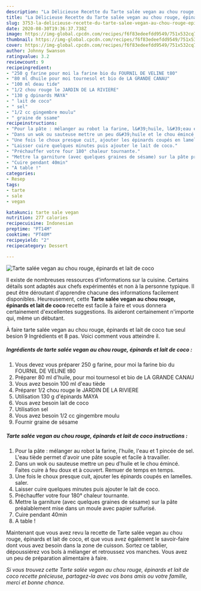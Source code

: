 ```yaml
---
description: "La Délicieuse Recette du Tarte salée vegan au chou rouge, épinards et lait de coco"
title: "La Délicieuse Recette du Tarte salée vegan au chou rouge, épinards et lait de coco"
slug: 3753-la-delicieuse-recette-du-tarte-salee-vegan-au-chou-rouge-epinards-et-lait-de-coco
date: 2020-08-30T19:36:37.738Z
image: https://img-global.cpcdn.com/recipes/f6f83edeefdd9549/751x532cq70/tarte-salee-vegan-au-chou-rouge-epinards-et-lait-de-coco-photo-principale-de-la-recette.jpg
thumbnail: https://img-global.cpcdn.com/recipes/f6f83edeefdd9549/751x532cq70/tarte-salee-vegan-au-chou-rouge-epinards-et-lait-de-coco-photo-principale-de-la-recette.jpg
cover: https://img-global.cpcdn.com/recipes/f6f83edeefdd9549/751x532cq70/tarte-salee-vegan-au-chou-rouge-epinards-et-lait-de-coco-photo-principale-de-la-recette.jpg
author: Johnny Swanson
ratingvalue: 3.2
reviewcount: 9
recipeingredient:
- "250 g farine pour moi la farine bio du FOURNIL DE VELINE t80"
- "80 ml dhuile pour moi tournesol et bio de LA GRANDE CANAU"
- "100 ml deau tide"
- "1/2 chou rouge le JARDIN DE LA RIVIERE"
- "130 g dpinards MAYA"
- " lait de coco"
- " sel"
- "1/2 cc gingembre moulu"
- " graine de ssame"
recipeinstructions:
- "Pour la pâte : mélanger au robot la farine, l&#39;huile, l&#39;eau et 1 pincée de sel. L&#39;eau tiède permet d&#39;avoir une pâte souple et facile à travailler."
- "Dans un wok ou sauteuse mettre un peu d&#39;huile et le chou émincé. Faites cuire à feu doux et à couvert. Remuer de temps en temps."
- "Une fois le choux presque cuit, ajouter les épinards coupés en lamelles. saler."
- "Laisser cuire quelques minutes puis ajouter le lait de coco."
- "Préchauffer votre four 180° chaleur tournante."
- "Mettre la garniture (avec quelques graines de sésame) sur la pâte préalablement mise dans un moule avec papier sulfurisé."
- "Cuire pendant 40min"
- "A table !"
categories:
- Resep
tags:
- tarte
- sale
- vegan

katakunci: tarte sale vegan 
nutrition: 277 calories
recipecuisine: Indonesian
preptime: "PT14M"
cooktime: "PT40M"
recipeyield: "2"
recipecategory: Dessert

---
```



![Tarte salée vegan au chou rouge, épinards et lait de coco](https://img-global.cpcdn.com/recipes/f6f83edeefdd9549/751x532cq70/tarte-salee-vegan-au-chou-rouge-epinards-et-lait-de-coco-photo-principale-de-la-recette.jpg)

Il existe de nombreuses ressources d'informations sur la cuisine. Certains détails sont adaptés aux chefs expérimentés et non à la personne typique. Il peut être déroutant d'apprendre chacune des informations facilement disponibles. Heureusement, cette <strong> Tarte salée vegan au chou rouge, épinards et lait de coco </strong> recette est facile à faire et vous donnera certainement d'excellentes suggestions. Ils aideront certainement n'importe qui, même un débutant.

<!--inarticleads1-->

À faire tarte salée vegan au chou rouge, épinards et lait de coco tue seul besion 9 Ingrédients et 8 pas. Voici comment vous atteindre il.

##### Ingrédients de tarte salée vegan au chou rouge, épinards et lait de coco :

1. Vous devez vous préparer 250 g farine, pour moi la farine bio du FOURNIL DE VELINE t80
1. Préparer 80 ml d&#39;huile, pour moi tournesol et bio de LA GRANDE CANAU
1. Vous avez besoin 100 ml d&#39;eau tiède
1. Préparer 1/2 chou rouge le JARDIN DE LA RIVIERE
1. Utilisation 130 g d&#39;épinards MAYA
1. Vous avez besoin  lait de coco
1. Utilisation  sel
1. Vous avez besoin 1/2 cc gingembre moulu
1. Fournir  graine de sésame




<!--inarticleads2-->

##### Tarte salée vegan au chou rouge, épinards et lait de coco instructions :

1. Pour la pâte : mélanger au robot la farine, l&#39;huile, l&#39;eau et 1 pincée de sel. L&#39;eau tiède permet d&#39;avoir une pâte souple et facile à travailler.
1. Dans un wok ou sauteuse mettre un peu d&#39;huile et le chou émincé. Faites cuire à feu doux et à couvert. Remuer de temps en temps.
1. Une fois le choux presque cuit, ajouter les épinards coupés en lamelles. saler.
1. Laisser cuire quelques minutes puis ajouter le lait de coco.
1. Préchauffer votre four 180° chaleur tournante.
1. Mettre la garniture (avec quelques graines de sésame) sur la pâte préalablement mise dans un moule avec papier sulfurisé.
1. Cuire pendant 40min
1. A table !




<!--inarticleads1-->

<p>
Maintenant que vous avez revu la recette de Tarte salée vegan au chou rouge, épinards et lait de coco, et que vous avez également le savoir-faire dont vous avez besoin dans la zone de cuisson. Sortez ce tablier, dépoussiérez vos bols à mélanger et retroussez vos manches. Vous avez un peu de préparation alimentaire à faire.
</p>

<p>
<i>Si vous trouvez cette Tarte salée vegan au chou rouge, épinards et lait de coco recette précieuse, partagez-la avec vos bons amis ou votre famille, merci et bonne chance.</i>
</p>
